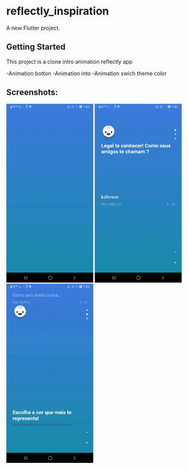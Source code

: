 # reflectly_inspiration

A new Flutter project.

## Getting Started

This project is a clone intro animation reflectly app

-Animation botton 
-Animation into 
-Animation swich theme color


 ## Screenshots:

<img src="https://github.com/najeebaslan/clone_reflectly/blob/master/screenShot/screen1.gif" alt="posts" width="230"/>
 <img src="https://github.com/najeebaslan/clone_reflectly/blob/master/screenShot/screen2.gif" alt="Edit post" width="230"/> 
 <img src="https://github.com/najeebaslan/clone_reflectly/blob/master/screenShot/screen3.gif" alt="post comments" width="230"/> 
